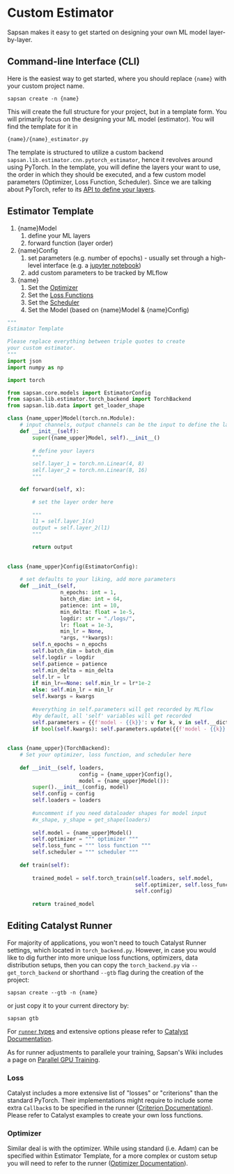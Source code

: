 # Custom Estimator

Sapsan makes it easy to get started on designing your own ML model layer-by-layer.

## Command-line Interface (CLI)
Here is the easiest way to get started, where you should replace `{name}` with your custom project name.

```shell script
sapsan create -n {name}
```

This will create the full structure for your project, but in a template form. You will primarily focus on the designing your ML model (estimator). You will find the template for it in

```shell script
{name}/{name}_estimator.py
```

The template is structured to utilize a custom backend `sapsan.lib.estimator.cnn.pytorch_estimator`, hence it revolves around using PyTorch. In the template, you will define the layers your want to use, the order in which they should be executed, and a few custom model parameters (Optimizer, Loss Function, Scheduler). Since we are talking about PyTorch, refer to its [API to define your layers](https://pytorch.org/docs/stable/nn.html).

## Estimator Template

1. {name}Model
    1. define your ML layers
    1. forward function (layer order)
2. {name}Config
    1. set parameters (e.g. number of epochs) - usually set through a high-level interface (e.g. a [jupyter notebook](https://github.com/pikarpov-LANL/Sapsan/blob/master/sapsan/examples/cnn_example.ipynb))
    1. add custom parameters to be tracked by MLflow
3. {name}
    1. Set the [Optimizer](https://pytorch.org/docs/stable/optim.html)
    1. Set the [Loss Functions](https://pytorch.org/docs/stable/nn.html#loss-functions)
    1. Set the [Scheduler](https://pytorch.org/docs/stable/optim.html#how-to-adjust-learning-rate)
    1. Set the Model (based on {name}Model & {name}Config)

```python
"""
Estimator Template

Please replace everything between triple quotes to create
your custom estimator.
"""
import json
import numpy as np

import torch

from sapsan.core.models import EstimatorConfig
from sapsan.lib.estimator.torch_backend import TorchBackend
from sapsan.lib.data import get_loader_shape

class {name_upper}Model(torch.nn.Module):
    # input channels, output channels can be the input to define the layers
    def __init__(self):
        super({name_upper}Model, self).__init__()
        
        # define your layers
        """
        self.layer_1 = torch.nn.Linear(4, 8)
        self.layer_2 = torch.nn.Linear(8, 16)
        """

    def forward(self, x): 

        # set the layer order here
        
        """
        l1 = self.layer_1(x)
        output = self.layer_2(l1)
        """

        return output
    
    
class {name_upper}Config(EstimatorConfig):
    
    # set defaults to your liking, add more parameters
    def __init__(self,
                 n_epochs: int = 1,
                 batch_dim: int = 64,
                 patience: int = 10,
                 min_delta: float = 1e-5, 
                 logdir: str = "./logs/",
                 lr: float = 1e-3,
                 min_lr = None,                 
                 *args, **kwargs):
        self.n_epochs = n_epochs
        self.batch_dim = batch_dim
        self.logdir = logdir
        self.patience = patience
        self.min_delta = min_delta
        self.lr = lr
        if min_lr==None: self.min_lr = lr*1e-2
        else: self.min_lr = min_lr
        self.kwargs = kwargs
        
        #everything in self.parameters will get recorded by MLflow
        #by default, all 'self' variables will get recorded
        self.parameters = {{f'model - {{k}}': v for k, v in self.__dict__.items() if k != 'kwargs'}}
        if bool(self.kwargs): self.parameters.update({{f'model - {{k}}': v for k, v in self.kwargs.items()}})
    
    
class {name_upper}(TorchBackend):
    # Set your optimizer, loss function, and scheduler here
    
    def __init__(self, loaders,
                       config = {name_upper}Config(), 
                       model = {name_upper}Model()):
        super().__init__(config, model)
        self.config = config
        self.loaders = loaders
        
        #uncomment if you need dataloader shapes for model input
        #x_shape, y_shape = get_shape(loaders)
        
        self.model = {name_upper}Model()
        self.optimizer = """ optimizer """
        self.loss_func = """ loss function """
        self.scheduler = """ scheduler """        
        
    def train(self):
        
        trained_model = self.torch_train(self.loaders, self.model, 
                                         self.optimizer, self.loss_func, self.scheduler, 
                                         self.config)
                
        return trained_model
```

## Editing Catalyst Runner

For majority of applications, you won't need to touch Catalyst Runner settings, which located in `torch_backend.py`. However, in case you would like to dig further into more unique loss functions, optimizers, data distribution setups, then you can copy the `torch_backend.py` via `--get_torch_backend` or shorthand `--gtb` flag during the creation of the project:

```shell script
sapsan create --gtb -n {name}
```
or just copy it to your current directory by:

```shell script
sapsan gtb
```

For [`runner` types](https://catalyst-team.github.io/catalyst/api/runners.html) and extensive options please refer to [Catalyst Documentation](https://catalyst-team.github.io/catalyst/index.html).

As for runner adjustments to parallele your training, Sapsan's Wiki includes a page on [Parallel GPU Training](https://github.com/pikarpov-LANL/Sapsan/wiki/parallel-GPU-Training).

### Loss

Catalyst includes a more extensive list of "losses" or "criterions" than the standard PyTorch. Their implementations might require to include some extra `Callback`s to be specified in the runner ([Criterion Documentation](https://catalyst-team.github.io/catalyst/api/contrib.html#criterion)). Please refer to Catalyst examples to create your own loss functions.

### Optimizer

Similar deal is with the optimizer. While using standard (i.e. Adam) can be specified within Estimator Template, for a more complex or custom setup you will need to refer to the runner ([Optimizer Documentation](https://catalyst-team.github.io/catalyst/api/contrib.html#optimizers)).